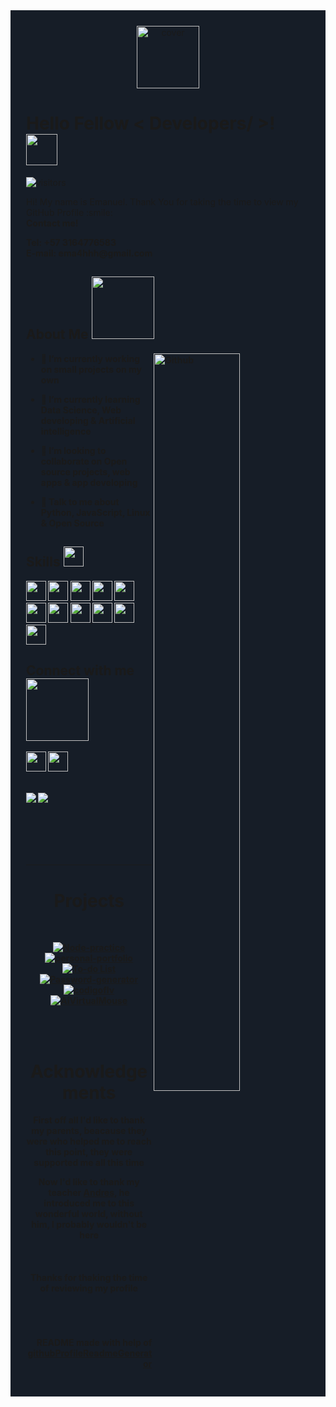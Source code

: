 
<div style="background-color: #161d27; padding: 25px"> 
  <div align="center">
    <img width="100px" height = "100px" src="https://sergal.org/mirror/assets/img/Arch_Logo.png" alt="cover" />
  </div>

  <h1> Hello Fellow < Developers/ >! <img src = "https://raw.githubusercontent.com/MartinHeinz/MartinHeinz/master/wave.gif" width = 50px> </h1>
  <p align='center'>

  ![visitors](https://visitor-badge.glitch.me/badge?page_id=ema4hhh.ema4hhh)

  </p>
  <div size='20px'> Hi! My name is Emanuel. Thank You for taking the time to view my GitHub Profile :smile: <br/>
    <b>Contact me!<b/> 
      <p>
        Tel: +57 3164776583 <br/>
        E-mail: ema4hhh@gmail.com
      </p>
  </div>

  <h2> About Me <img src = "https://media0.giphy.com/media/KDDpcKigbfFpnejZs6/giphy.gif?cid=ecf05e47oy6f4zjs8g1qoiystc56cu7r9tb8a1fe76e05oty&rid=giphy.gif" width = 100px></h2>

  <img width="55%" align="right" alt="Github" src="https://raw.githubusercontent.com/onimur/.github/master/.resources/git-header.svg" />


  - 🔭 I’m currently working on small projects on my own

  - 🌱 I’m currently learning Data Science, Web developing & Artificial intelligence 

  - 👯 I’m looking to collaborate on Open source projects, web apps & app developing 

  - 💬 Talk to me about Python, JavaScript, Linux & Open Source 

  <h2> Skills <img src = "https://media2.giphy.com/media/QssGEmpkyEOhBCb7e1/giphy.gif?cid=ecf05e47a0n3gi1bfqntqmob8g9aid1oyj2wr3ds3mg700bl&rid=giphy.gif" width = 32px> </h2>
  <a href= https://www.python.org > <img width ='32px' src ='https://raw.githubusercontent.com/rahulbanerjee26/githubAboutMeGenerator/main/icons/python.svg'> </a>
  <a href= https://reactjs.org > <img width ='32px' src ='https://raw.githubusercontent.com/rahulbanerjee26/githubAboutMeGenerator/main/icons/reactjs.svg'> </a>
  <a href= https://www.javascript.com > <img width ='32px' src ='https://raw.githubusercontent.com/rahulbanerjee26/githubAboutMeGenerator/main/icons/javascript.svg'> </a>
  <a><img width= "32px" src = "https://www.smith-consulting.com/portals/0/Images/DNN-Store/css.png"/></a>
  <a><img width= "32px" src = "https://clipground.com/images/html5-logo-2.png"/></a>
  <a href= nodejs.org > <img width ='32px' src ='https://raw.githubusercontent.com/rahulbanerjee26/githubAboutMeGenerator/main/icons/nodejs.svg'> </a>
  <a href= https://redux.js.org > <img width ='32px' src ='https://raw.githubusercontent.com/rahulbanerjee26/githubAboutMeGenerator/main/icons/redux.svg'> </a>
  <a href= https://www.postgresql.org > <img width ='32px' src ='https://raw.githubusercontent.com/rahulbanerjee26/githubAboutMeGenerator/main/icons/postgresql.svg'> </a>
  <a href= https://www.linux.org > <img width ='32px' src ='https://raw.githubusercontent.com/rahulbanerjee26/githubAboutMeGenerator/main/icons/linux.svg'> </a>
  <a href= http://expressjs.com > <img width ='32px' src ='https://raw.githubusercontent.com/rahulbanerjee26/githubAboutMeGenerator/main/icons/express.svg'> </a>
  <a href= https://mui.com/getting-started/installation/ > <img width = "32px" src = "https://brandeps.com/logo-download/M/Material-UI-logo-vector-01.svg"></a>


  <h2> Connect with me <img src='https://raw.githubusercontent.com/ShahriarShafin/ShahriarShafin/main/Assets/handshake.gif' width="100px"> </h2>
  <a href = 'https://www.github.com/ema4hhh'> <img width = '32px' align= 'center' src="https://raw.githubusercontent.com/rahulbanerjee26/githubAboutMeGenerator/main/icons/github.svg"/></a>
  <a href = "https://www.linkedin.com/in/emanuel-castaño-cardona-5502a0233/"><img width = '32px' align= 'center' src="https://raw.githubusercontent.com/rahulbanerjee26/githubAboutMeGenerator/main/icons/linked-in-alt.svg"/></a>

  <br>
  <br>
  <br>

  <a>
    <img align="left" src="https://github-readme-stats.vercel.app/api?username=ema4hhh&count_private=true&show_icons=true&theme=github_dark&line_height=30&custom_title=My%20Github%20Stats" />
  </a>
  <a>
    <img align="center" src="https://github-readme-stats.vercel.app/api/top-langs/?username=ema4hhh&theme=github_dark&line_height=30&custom_title=Top%20Languages&layout=compact"
  </a>

  <br>
  <br>
  <br>
  <br>
  <br>
  <br>
  <hr>
  
  <h1 align="center">Projects</h1>
  <br>
  <div align="center">

  [![Node-practice](https://github-readme-stats.vercel.app/api/pin/?username=ema4hhh&repo=Node-practice&theme=github_dark)](https://github.com/ema4hhh/Node-practice)
  [![personal-portfolio](https://github-readme-stats.vercel.app/api/pin/?username=ema4hhh&repo=personal-portfolio&theme=github_dark)](https://github.com/ema4hhh/personal-portfolio)
  [![To-do List](https://github-readme-stats.vercel.app/api/pin/?username=ema4hhh&repo=To-do-list&theme=github_dark)](https://github.com/ema4hhh/Password-Generator)
  [![Password-generator](https://github-readme-stats.vercel.app/api/pin/?username=ema4hhh&repo=Password-generator&theme=github_dark)](https://github.com/ema4hhh/Password-Generator)
  [![codigoflv](https://github-readme-stats.vercel.app/api/pin/?username=ema4hhh&repo=codigoflv&theme=github_dark)](https://github.com/ema4hhh/codigoflv)
  [![AiVirtualMouse](https://github-readme-stats.vercel.app/api/pin/?username=ema4hhh&repo=AiVirtualMouse&theme=github_dark)](https://github.com/ema4hhh/AiVirtualMouse)

  </div>

  <br>
  <br>

  <h1 align="center">Acknowledgements</h1>
  <p align="center">First off all I'd like to thank my parents, beacause they were who helped me to reach this point, they were supported me all this time<p>
  <p align="center">Now I'd like to thank my teacher <a href="https://github.com/andresf2448/andresf2448">Andres</a>, he introduced me to this wonderful world, without him, I probably wouldn't be here</p>

  <br>

  <h4 align="center">Thanks for thaking the time of reviewing my profile<h4>

  <br>
  <br>
  <br>
  <footer align='right'>README made with help of <a href='https://github.com/rahulbanerjee26/githubProfileReadmeGenerator'>githubProfileReadmeGenerator</a> </footer>
</div>

